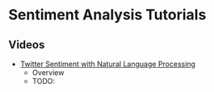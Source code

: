# Sentiment Analysis Tutorials

## Videos
* [Twitter Sentiment with Natural Language Processing](https://www.youtube.com/watch?v=-Geyq4yAbsQ)
  * Overview
  * TODO:
